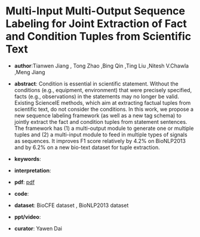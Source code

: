 # Multi-Input Multi-Output Sequence Labeling for Joint Extraction of Fact and Condition Tuples from Scientific Text

- **author**:Tianwen Jiang , Tong Zhao ,Bing Qin ,Ting Liu ,Nitesh V.Chawla ,Meng Jiang

- **abstract**: Condition is essential in scientific statement. Without the conditions (e.g., equipment, environment) that were precisely specified, facts (e.g., observations) in the statements may no longer be valid. Existing ScienceIE methods, which aim at extracting factual tuples from scientific text, do not consider the conditions. In this work, we propose a new sequence labeling framework (as well as a new tag schema) to jointly extract the fact and condition tuples from statement sentences. The framework has (1) a multi-output module to generate one or multiple tuples and (2) a multi-input module to feed in multiple types of signals as sequences. It improves F1 score relatively by 4.2% on BioNLP2013 and by 6.2% on a new bio-text dataset for tuple extraction. 

- **keywords**:

- **interpretation**:

- **pdf**: [pdf]( https://www.aclweb.org/anthology/D19-1029.pdf )

- **code**: 

- **dataset**:  BioCFE dataset , BioNLP2013 dataset

- **ppt/video**:

- **curator**: Yawen Dai